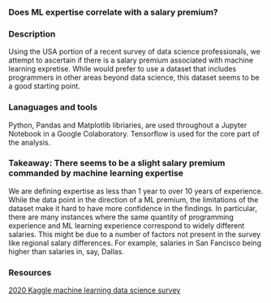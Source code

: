 ### Does ML expertise correlate with a salary premium?

### Description
Using the USA portion of a recent survey of data science professionals, we attempt to ascertain if there is a salary premium associated with machine learning expretise.  While would prefer to use a dataset that includes programmers in other areas beyond data science, this dataset seems to be a good starting point.

### Lanaguages and tools
Python, Pandas and Matplotlib libriaries, are used throughout a Jupyter Notebook in a Google Colaboratory.  Tensorflow is used for the core part of the analysis.

### Takeaway: There seems to be a slight salary premium commanded by machine learning expertise
We are defining expertise as less than 1 year to over 10 years of experience.  While the data point in the direction of a ML premium, the limitations of the dataset make it hard to have more confidence in the findings.  In particular, there are many instances where the same quantity of programming experience and ML learning experience correspond to widely different salaries.  This might be due to a number of factors not present in the survey like regional salary differences.  For example, salaries in San Fancisco being higher than salaries in, say, Dallas.

### Resources
[2020 Kaggle machine learning data science survey](https://data.world/technology/kaggle-machine-learning-data-science-survey)
